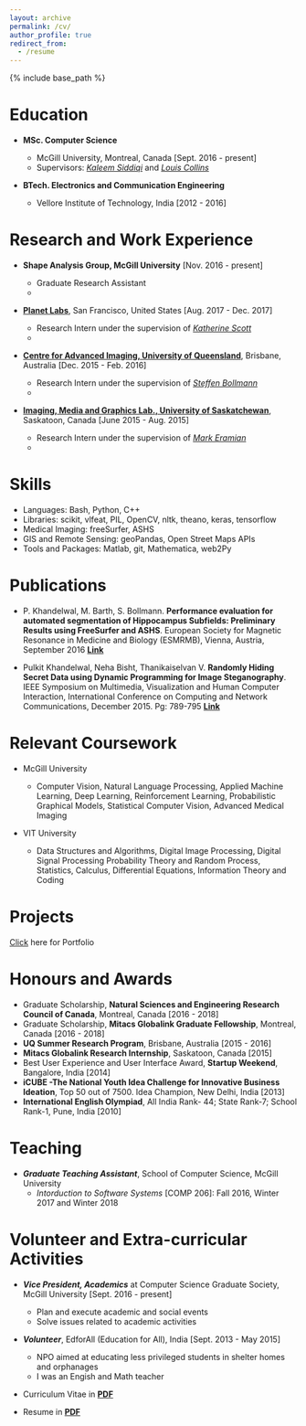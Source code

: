 ```yaml
---
layout: archive
permalink: /cv/
author_profile: true
redirect_from:
  - /resume
---
```


{% include base_path %}

Education
======
* **MSc. Computer Science**
  * McGill University, Montreal, Canada [Sept. 2016 - present]
  * Supervisors: [*Kaleem Siddiqi*](http://www.cim.mcgill.ca/~siddiqi/) and [*Louis Collins*](http://nist.mni.mcgill.ca/)
      
* **BTech. Electronics and Communication Engineering**
  * Vellore Institute of Technology, India [2012 - 2016]
      
Research and Work Experience
======
* **Shape Analysis Group, McGill University** [Nov. 2016 - present]   
  * Graduate Research Assistant
  *

* [**Planet Labs**](https://www.planet.com/), San Francisco, United States [Aug. 2017 - Dec. 2017]
  * Research Intern under the supervision of [*Katherine Scott*](https://www.linkedin.com/in/katherineascott/)
  * 

* [**Centre for Advanced Imaging, University of Queensland**](https://cai.centre.uq.edu.au/), Brisbane, Australia [Dec. 2015 - Feb. 2016]
  * Research Intern under the supervision of [*Steffen Bollmann*](https://cai.centre.uq.edu.au/profile/115/steffen-bollmann)
  * 
  
* [**Imaging, Media and Graphics Lab., University of Saskatchewan**](https://www.cs.usask.ca/research/research-groups/imaging,-multimedia-and-graphics-img-lab.php), Saskatoon, Canada [June 2015 - Aug. 2015]
  * Research Intern under the supervision of [*Mark Eramian*](https://www.cs.usask.ca/faculty/eramian/)
  *
  
Skills
======

* Languages: Bash, Python, C++
* Libraries: scikit, vlfeat, PIL, OpenCV, nltk, theano, keras, tensorflow
* Medical Imaging: freeSurfer, ASHS
* GIS and Remote Sensing: geoPandas, Open Street Maps APIs
* Tools and Packages: Matlab, git, Mathematica, web2Py

Publications
======

* P. Khandelwal, M. Barth, S. Bollmann. **Performance evaluation for automated segmentation of Hippocampus Subfields: Preliminary Results using FreeSurfer and ASHS**.  European Society for Magnetic Resonance in Medicine and Biology (ESMRMB), Vienna, Austria, September 2016 [**Link**](https://figshare.com/articles/Performance_evaluation_for_automated_segmentation_of_Hippocampus_Subfields_Preliminary_Results_using_FreeSurfer_and_ASHS/4272431)

* Pulkit Khandelwal, Neha Bisht, Thanikaiselvan V. **Randomly Hiding Secret Data using Dynamic Programming for Image Steganography**. IEEE Symposium on Multimedia, Visualization and Human Computer Interaction, International Conference on Computing and Network Communications, December 2015. Pg: 789-795 [**Link**](http://ieeexplore.ieee.org/abstract/document/7411278/)


Relevant Coursework
======
* McGill University
  * Computer Vision, Natural Language Processing, Applied Machine Learning, Deep Learning, Reinforcement Learning,                 Probabilistic   Graphical Models, Statistical Computer Vision, Advanced Medical Imaging

* VIT University
  * Data Structures and Algorithms, Digital Image Processing, Digital Signal Processing
    Probability Theory and Random Process, Statistics, Calculus, Differential Equations, Information Theory and Coding
  
Projects
======
[Click](https://pulkit-khandelwal.github.io/portfolio/) here for Portfolio

Honours and Awards
======
* Graduate Scholarship, **Natural Sciences and Engineering Research Council of Canada**, Montreal, Canada [2016 - 2018]
* Graduate Scholarship, **Mitacs Globalink Graduate Fellowship**, Montreal, Canada [2016 - 2018]
* **UQ Summer Research Program**, Brisbane, Australia [2015 - 2016]
* **Mitacs Globalink Research Internship**, Saskatoon, Canada [2015]
* Best User Experience and User Interface Award, **Startup Weekend**, Bangalore, India [2014]
* **iCUBE -The National Youth Idea Challenge for Innovative Business Ideation**, Top 50 out of 7500. Idea Champion, New Delhi, India [2013]
* **International English Olympiad**, All India Rank- 44; State Rank-7; School Rank-1, Pune, India [2010]

Teaching
======
* ***Graduate Teaching Assistant***, School of Computer Science, McGill University
  * *Intorduction to Software Systems* [COMP 206]: Fall 2016, Winter 2017 and Winter 2018
  
Volunteer and Extra-curricular Activities
======
* ***Vice President, Academics*** at Computer Science Graduate Society, McGill University [Sept. 2016 - present]
  * Plan and execute academic and social events
  * Solve issues related to academic activities

* ***Volunteer***, EdforAll (Education for All), India [Sept. 2013 - May 2015]
  * NPO aimed at educating less privileged students in shelter homes and orphanages
  * I was an Engish and Math teacher

* Curriculum Vitae in [**PDF**](https://drive.google.com/file/d/0B1xr2l_vl4kKT29ndlBiSjM4bzQ/view?usp=sharing)
* Resume in [**PDF**](https://drive.google.com/file/d/0B1xr2l_vl4kKbHYzbVRyTEt6X2M/view?usp=sharing)
